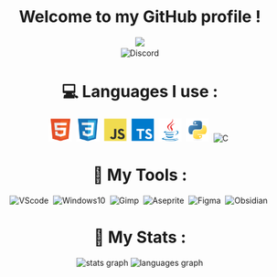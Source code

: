 <h1 align="center">Welcome to my GitHub profile !</h1>
<div align="center" ><img src="https://media.giphy.com/media/v1.Y2lkPTc5MGI3NjExbHVnMWptaXVvemlkeWtqMDIyeDZ5NXJtb3c1cjVuOGhpb3FxN2M2NiZlcD12MV9pbnRlcm5hbF9naWZfYnlfaWQmY3Q9Zw/z6TMaaNJKIAX6/giphy.gif"/></div>

<div align="center" >
  
<div id="header" align="center">
  </div>
  <div id="badges" align="center">
    <img src="https://custom-icon-badges.demolab.com/badge/Discord-Zakinane-gray.svg?logo=discord&logoColor=black" alt="Discord">
  </div>
  
 # 💻 Languages I use :

  <div align="center">
  <img src="https://github.com/devicons/devicon/blob/master/icons/html5/html5-original.svg" title="HTML5" alt="HTML" width="40" height="40"/>&nbsp;
  <img src="https://github.com/devicons/devicon/blob/master/icons/css3/css3-original.svg"  title="CSS3" alt="CSS" width="40" height="40"/>&nbsp;
  <img src="https://github.com/devicons/devicon/blob/master/icons/javascript/javascript-original.svg" title="JavaScript" alt="JavaScript" width="40" height="40"/>&nbsp;
  <img src="https://github.com/devicons/devicon/blob/master/icons/typescript/typescript-original.svg" title="TypeScript" alt="TypeScript" width="40" height="40"/>&nbsp;
  <img src="https://github.com/devicons/devicon/blob/master/icons/java/java-original.svg" title="Java" alt="Java" width="40" height="40"/>&nbsp;
  <img src="https://github.com/devicons/devicon/blob/master/icons/python/python-original.svg" title="Python" alt="Python" width="40" height="40"/>&nbsp;
  <img src="https://cdn.jsdelivr.net/gh/devicons/devicon@latest/icons/c/c-original.svg" title="C" alt="C" width="40" height="40"/>&nbsp;
</div>

# 🧰 My Tools :

<div align="center">
    <img src="https://cdn.jsdelivr.net/gh/devicons/devicon@latest/icons/vscode/vscode-original.svg" title="VScode" alt="VScode" width="40" height="40"/>&nbsp;
    <img src="https://cdn.jsdelivr.net/gh/devicons/devicon@latest/icons/windows8/windows8-original.svg" title="Windows10" alt="Windows10" width="40" height="40">&nbsp;
    <img src="https://cdn.jsdelivr.net/gh/devicons/devicon@latest/icons/gimp/gimp-original.svg" title="Gimp" alt="Gimp" width="40" height="40">&nbsp;
    <img src="https://github.com/user-attachments/assets/9b0e7380-6d7a-4e82-af27-b4c71ede3296" title="Aseprite" alt="Aseprite" width="40" height="40">&nbsp;
    <img src="https://github.com/user-attachments/assets/e6485aec-b2d6-46a4-9253-4354cef88bec" title="Figma" alt="Figma" width="26" height="40">&nbsp;
    <img src="https://github.com/user-attachments/assets/1c6c80fb-4232-4f36-aabb-38e57ac8bb7b" title="Obsidian" alt="Obsidian" width="40" height="40">&nbsp;
  


</div>



# 🤡 My Stats :

<div align="center">
  <img src="https://github-readme-stats.vercel.app/api?username=Zakinane&hide_title=false&hide_rank=false&show_icons=true&include_all_commits=true&count_private=true&disable_animations=false&theme=dracula&locale=en&hide_border=false&order=1" height="150" alt="stats graph"  />
  <img src="https://github-readme-stats.vercel.app/api/top-langs?username=Zakinane&locale=en&hide_title=false&layout=compact&card_width=320&langs_count=5&theme=dracula&hide_border=false&order=2" height="150" alt="languages graph"  />
</div>

